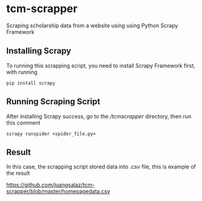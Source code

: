 # tcm-scrapper
Scraping scholarship data from a website using using Python Scrapy Framework

## Installing Scrapy
To running this scrapping script, you need to install Scrapy Framework first, with running
```
pip install scrapy
```

## Running Scraping Script
After installing Scrapy success, go to the */tcmscrapper* directory, then run this comment
```
scrapy runspider <spider_file.py>
```

## Result
In this case, the scrapping script stored data into .csv file, this is example of the result

https://github.com/juangsalaz/tcm-scrapper/blob/master/homepagedata.csv


